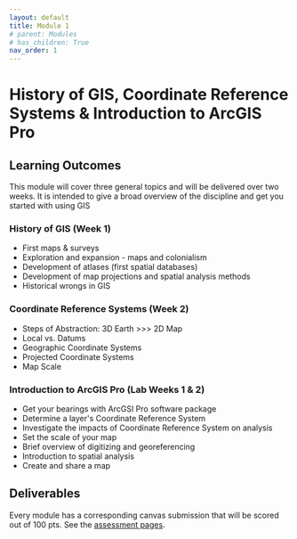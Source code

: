```yaml
---
layout: default
title: Module 1
# parent: Modules
# has_children: True
nav_order: 1
---
```


# History of GIS, Coordinate Reference Systems & Introduction to ArcGIS Pro

## Learning Outcomes

This module will cover three general topics and will be delivered over two weeks.  It is intended to give a broad overview of the discipline and get you started with using GIS

### History of GIS (Week 1)

* First maps & surveys
* Exploration and expansion - maps and colonialism
* Development of atlases (first spatial databases)
* Development of map projections and spatial analysis methods
* Historical wrongs in GIS

### Coordinate Reference Systems (Week 2)

* Steps of Abstraction: 3D Earth >>> 2D Map
* Local vs. Datums
* Geographic Coordinate Systems
* Projected Coordinate Systems
* Map Scale

### Introduction to ArcGIS Pro (Lab Weeks 1 & 2)

* Get your bearings with ArcGSI Pro software package
* Determine a layer's Coordinate Reference System
* Investigate the impacts of Coordinate Reference System on analysis
* Set the scale of your map
* Brief overview of digitizing and georeferencing
* Introduction to spatial analysis
* Create and share a map


## Deliverables

Every module has a corresponding canvas submission that will be scored out of 100 pts.  See the [assessment pages](docs/Assessment.md).
